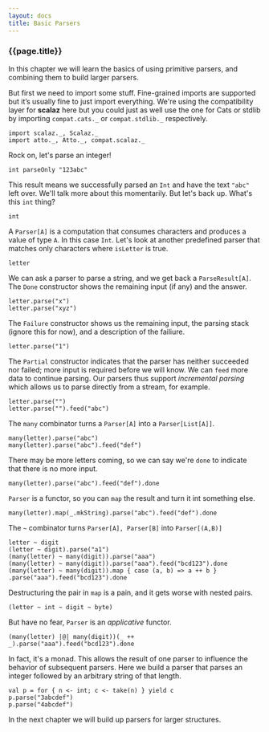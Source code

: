 ```yaml
---
layout: docs
title: Basic Parsers
---
```


### {{page.title}}

In this chapter we will learn the basics of using primitive parsers, and combining them to build larger parsers.

But first we need to import some stuff. Fine-grained imports are supported but it’s usually fine to just import everything. We're using the compatibility layer for **scalaz** here but you could just as well use the one for Cats or stdlib by importing `compat.cats._` or `compat.stdlib._` respectively.

```tut:silent
import scalaz._, Scalaz._
import atto._, Atto._, compat.scalaz._
```

Rock on, let's parse an integer!

```tut
int parseOnly "123abc"
```

This result means we successfully parsed an `Int` and have the text `"abc"` left over. We'll talk more about this momentarily. But let's back up. What's this `int` thing?

```tut
int
```

A `Parser[A]` is a computation that consumes characters and produces a value of type `A`. In this case `Int`. Let's look at another predefined parser that matches only characters where `isLetter` is true.

```tut
letter
```

We can ask a parser to parse a string, and we get back a `ParseResult[A]`. The `Done` constructor shows the remaining input (if any) and the answer.

```tut
letter.parse("x")
letter.parse("xyz")
```

The `Failure` constructor shows us the remaining input, the parsing stack (ignore this for now), and a description of the failiure.

```tut
letter.parse("1")
```

The `Partial` constructor indicates that the parser has neither succeeded nor failed; more input is required before we will know. We can `feed` more data to continue parsing. Our parsers thus support *incremental parsing* which allows us to parse directly from a stream, for example.

```tut
letter.parse("")
letter.parse("").feed("abc")
```

The `many` combinator turns a `Parser[A]` into a `Parser[List[A]]`.

```tut
many(letter).parse("abc")
many(letter).parse("abc").feed("def")
```

There may be more letters coming, so we can say we're `done` to indicate that there is no more input.

```tut
many(letter).parse("abc").feed("def").done
```

`Parser` is a functor, so you can `map` the result and turn it int something else.

```tut
many(letter).map(_.mkString).parse("abc").feed("def").done
```

The `~` combinator turns `Parser[A], Parser[B]` into `Parser[(A,B)]`

```tut
letter ~ digit
(letter ~ digit).parse("a1")
(many(letter) ~ many(digit)).parse("aaa")
(many(letter) ~ many(digit)).parse("aaa").feed("bcd123").done
(many(letter) ~ many(digit)).map { case (a, b) => a ++ b } .parse("aaa").feed("bcd123").done
```

Destructuring the pair in `map` is a pain, and it gets worse with nested pairs.

```tut
(letter ~ int ~ digit ~ byte)
```

But have no fear, `Parser` is an *applicative* functor.

```tut
(many(letter) |@| many(digit))(_ ++ _).parse("aaa").feed("bcd123").done
```

In fact, it's a monad. This allows the result of one parser to influence the behavior of subsequent parsers. Here we build a parser that parses an integer followed by an arbitrary string of that length.

```tut
val p = for { n <- int; c <- take(n) } yield c
p.parse("3abcdef")
p.parse("4abcdef")
```

In the next chapter we will build up parsers for larger structures.
